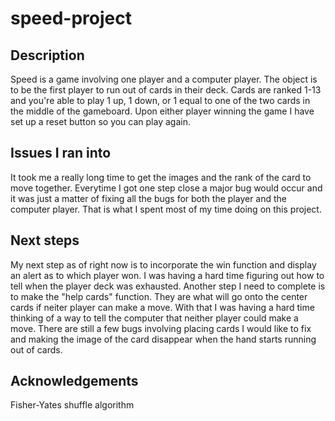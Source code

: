# speed-project


## Description
Speed is a game involving one player and a computer player. The object is to be the first player to run out of cards in their deck. Cards are ranked 1-13 and you're able to play 1 up, 1 down, or 1 equal to one of the two cards in the middle of the gameboard.  Upon either player winning the game I have set up a reset button so you can play again.

## Issues I ran into
It took me a really long time to get the images and the rank of the card to move together. Everytime I got one step close a major bug would occur and it was just a matter of fixing all the bugs for both the player and the computer player. That is what I spent most of my time doing on this project.

## Next steps
My next step as of right now is to incorporate the win function and display an alert as to which player won. I was having a hard time figuring out how to tell when the player deck was exhausted. Another step I need to complete is to make the "help cards" function. They are what will go onto the center cards if neiter player can make a move. With that I was having a hard time thinking of a way to tell the computer that neither player could make a move. There are still a few bugs involving placing cards I would like to fix and making the image of the card disappear when the hand starts running out of cards.

## Acknowledgements
Fisher-Yates shuffle algorithm